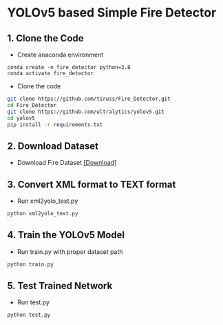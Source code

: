 # YOLOv5 based Simple Fire Detector

## 1. Clone the Code

* Create anaconda environment
```
conda create -n fire_detector python=3.8
conda activate fire_detector
```
* Clone the code
```bash
git clone https://github.com/tiruss/Fire_Detector.git
cd Fire_Detector
git clone https://github.com/ultralytics/yolov5.git
cd yolov5
pip install -r requirements.txt
```

## 2. Download Dataset

* Download Fire Dataset [[Download]](https://drive.google.com/drive/folders/15fuHCUKZIUmEXrBdnE-E8W3DHREoDI5e?usp=share_link)

## 3. Convert XML format to TEXT format

* Run xml2yolo_text.py
```bash
python xml2yolo_text.py
```

## 4. Train the YOLOv5 Model
* Run train.py with proper dataset path 
```bash
python train.py
```

## 5. Test Trained Network
* Run test.py
```bash
python test.py
```